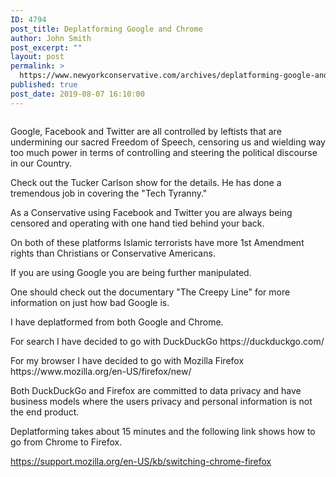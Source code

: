 ```yaml
---
ID: 4794
post_title: Deplatforming Google and Chrome
author: John Smith
post_excerpt: ""
layout: post
permalink: >
  https://www.newyorkconservative.com/archives/deplatforming-google-and-chrome/
published: true
post_date: 2019-08-07 16:10:00
---
```

<!-- wp:image {"id":4795} -->
<figure class="wp-block-image"><img src="https://www.newyorkconservative.com/wp-content/uploads/2019/08/techtyranny.jpg" alt="" class="wp-image-4795"/></figure>
<!-- /wp:image -->

<!-- wp:paragraph -->
<p>Google, Facebook and Twitter are all controlled by leftists that are undermining our sacred Freedom of Speech, censoring us and wielding way too much power in terms of controlling and steering the political discourse in our Country. </p>
<!-- /wp:paragraph -->

<!-- wp:paragraph -->
<p>Check out the Tucker Carlson show for the details. He has done a tremendous job in covering the "Tech Tyranny."<br></p>
<!-- /wp:paragraph -->

<!-- wp:paragraph -->
<p>As a Conservative using Facebook and Twitter you are always being censored and operating with one hand tied behind your back.</p>
<!-- /wp:paragraph -->

<!-- wp:paragraph -->
<p>On both of these platforms Islamic terrorists have more 1st Amendment rights than Christians or Conservative Americans.</p>
<!-- /wp:paragraph -->

<!-- wp:paragraph -->
<p>If you are using Google you are being further manipulated.</p>
<!-- /wp:paragraph -->

<!-- wp:paragraph -->
<p>One should check out the documentary "The Creepy Line" for more information on just how bad Google is.</p>
<!-- /wp:paragraph -->

<!-- wp:paragraph -->
<p>I have deplatformed from both Google and Chrome.</p>
<!-- /wp:paragraph -->

<!-- wp:paragraph -->
<p>For search I have decided to go with DuckDuckGo https://duckduckgo.com/</p>
<!-- /wp:paragraph -->

<!-- wp:paragraph -->
<p>For my browser I have decided to go with Mozilla Firefox https://www.mozilla.org/en-US/firefox/new/</p>
<!-- /wp:paragraph -->

<!-- wp:paragraph -->
<p>Both DuckDuckGo and Firefox are committed to data privacy and have business models where the users privacy and personal information is not the end product.</p>
<!-- /wp:paragraph -->

<!-- wp:paragraph -->
<p>Deplatforming takes about 15 minutes and the following link shows how to go from Chrome to Firefox.</p>
<!-- /wp:paragraph -->

<!-- wp:paragraph -->
<p><a href="https://support.mozilla.org/en-US/kb/switching-chrome-firefox">https://support.mozilla.org/en-US/kb/switching-chrome-firefox</a></p>
<!-- /wp:paragraph -->